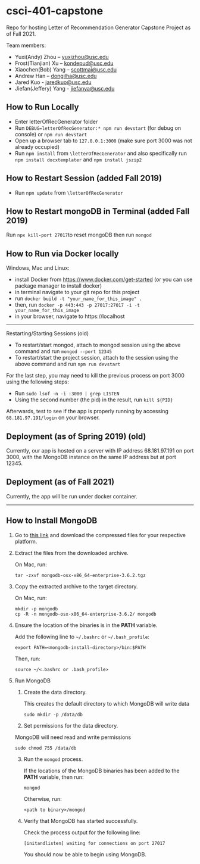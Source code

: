 # csci-401-capstone
Repo for hosting Letter of Recommendation Generator Capstone Project as of Fall 2021.

Team members:
+ Yuxi(Andy) Zhou – yuxizhou@usc.edu
+ Frost(Tianjian) Xu – kondepud@usc.edu 
+ Xiaochen(Bob) Yang – scottmai@usc.edu
+ Andrew Han – dongilha@usc.edu
+ Jared Kuo - jaredkuo@usc.edu
+ Jiefan(Jeffery) Yang - jiefanya@usc.edu


## How to Run Locally 
+ Enter letterOfRecGenerator folder
+ Run `DEBUG=letterOfRecGenerator:* npm run devstart` (for debug on console) or `npm run devstart`
+ Open up a browser tab to `127.0.0.1:3000` (make sure port 3000 was not already occupied)
+ Run `npm install` from `\letterOfRecGenerator` and also specifically run `npm install docxtemplater` and `npm install jszip2`

## How to Restart Session (added Fall 2019)
+ Run `npm update` from `\letterOfRecGenerator`

## How to Restart mongoDB in Terminal (added Fall 2019)
Run `npx kill-port 27017`to reset mongoDB
then run `mongod`

## How to Run via Docker locally
Windows, Mac and Linux: 
 + install Docker from https://www.docker.com/get-started (or you can use package manager to install docker)
 + in terminal navigate to your git repo for this project
 + run `docker build -t "your_name_for_this_image" .`
 + then, run `docker -p 443:443 -p 27017:27017 -i -t your_name_for_this_image`
 + in your browser, navigate to https://localhost 


____________________________________________________________________________________________________________________________


Restarting/Starting Sessions (old)
+ To restart/start mongod, attach to mongod session using the above command and run `mongod --port 12345`
+ To restart/start the project session, attach to the session using the above command and run `npm run devstart`

For the last step, you may need to kill the previous process on port 3000 using the following steps:
+ Run `sudo lsof -n -i :3000 | grep LISTEN`
+ Using the second number (the pid) in the result, run `kill ${PID}`

Afterwards, test to see if the app is properly running by accessing `68.181.97.191/login` on your browser.


## Deployment (as of Spring 2019) (old)
Currently, our app is hosted on a server with IP address 68.181.97.191 on port 3000, with the MongoDB instance on the same IP address but at port 12345.

## Deployment (as of Fall 2021)
Currently, the app will be run under docker container.

____________________________________________________________________________________________________________________________


## How to Install MongoDB
1. Go to [this link](https://www.mongodb.com/download-center?_ga=2.34334885.546969976.1519083876-785985683.1517259025#enterprise) and download the compressed files for your respective platform.
2. Extract the files from the downloaded archive.

   On Mac, run:
   
   ```
   tar -zxvf mongodb-osx-x86_64-enterprise-3.6.2.tgz
   ```
3. Copy the extracted archive to the target directory.

   On Mac, run:
  
   ```
   mkdir -p mongodb
   cp -R -n mongodb-osx-x86_64-enterprise-3.6.2/ mongodb
   ```
4. Ensure the location of the binaries is in the **PATH** variable.

   Add the following line to `~/.bashrc` or `~/.bash_profile`:
   
   ```
   export PATH=<mongodb-install-directory>/bin:$PATH
   ```
   
   Then, run:
   
   ```
   source ~/<.bashrc or .bash_profile>
   ```
5. Run MongoDB
   1. Create the data directory.
   
      This creates the default directory to which MongoDB will write data
      
      ```
      sudo mkdir -p /data/db
      ```
   2. Set permissions for the data directory.
   
     MongoDB will need read and write permissions
      
      ```
      sudo chmod 755 /data/db
      ```
   3. Run the `mongod` process.
      
      If the locations of the MongoDB binaries has been added to the **PATH** variable, then run:
      
      ```
      mongod
      ```
      
      Otherwise, run:
      
      ```
      <path to binary>/mongod
      ```
   4. Verify that MongoDB has started successfully.
      
      Check the process output for the following line:
      
      ```
      [initandlisten] waiting for connections on port 27017
      ```
      
      You should now be able to begin using MongoDB.
      
   
   
